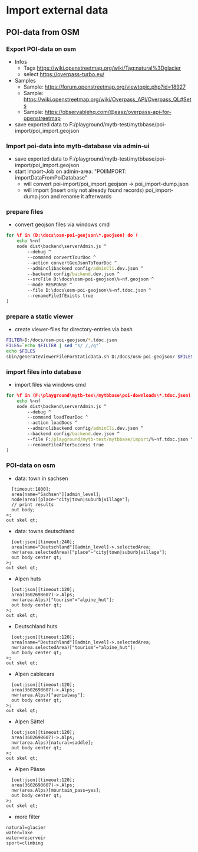 # Import external data

## POI-data from OSM

### Export POI-data on osm
- Infos
    - Tags https://wiki.openstreetmap.org/wiki/Tag:natural%3Dglacier
    - select https://overpass-turbo.eu/
- Samples
    - Sample: https://forum.openstreetmap.org/viewtopic.php?id=18927
    - Sample: https://wiki.openstreetmap.org/wiki/Overpass_API/Overpass_QL#Sets
    - Sample: https://observablehq.com/@easz/overpass-api-for-openstreetmap
- save exported data to F:/playground/mytb-test/mytbbase/poi-import/poi_import.geojson 

### Import poi-data into mytb-database via admin-ui
- save exported data to F:/playground/mytb-test/mytbbase/poi-import/poi_import.geojson
- start import-Job on admin-area: "POIIMPORT: importDataFromPoiDatabase"
  - will convert poi-import/poi_import.geojson -> poi_import-dump.json
  - will import (insert only not already found records) poi_import-dump.json and rename it afterwards

### prepare files
- convert geojson files via windows cmd
```cmd
for %f in (D:\docs\osm-poi-geojson\*.geojson) do (
    echo %~nf
    node dist\backend\serverAdmin.js ^
        --debug ^
        --command convertTourDoc ^
        --action convertGeoJsonToTourDoc ^
        --adminclibackend config/adminCli.dev.json ^
        --backend config/backend.dev.json ^
        --srcFile D:\docs\osm-poi-geojson\%~nf.geojson ^
        --mode RESPONSE ^
        --file D:\docs\osm-poi-geojson\%~nf.tdoc.json ^
        --renameFileIfExists true
)
```

### prepare a static viewer
- create viewer-files for directory-entries via bash
```bash
FILTER=D:/docs/osm-poi-geojson/*.tdoc.json
FILES=`echo $FILTER | sed "s/ /,/g"`
echo $FILES
sbin/generateViewerFileForStaticData.sh D:/docs/osm-poi-geojson/ $FILES mytb-pois
```

### import files into database
- import files via windows cmd
```cmd
for %f in (F:\playground\mytb-tes\/mytbbase\poi-downloads\*.tdoc.json) do (
    echo %~nf
    node dist\backend\serverAdmin.js ^
        --debug ^
        --command loadTourDoc ^
        --action loadDocs ^
        --adminclibackend config/adminCli.dev.json ^
        --backend config/backend.dev.json ^
        --file F:/playground/mytb-test/mytbbase/import/%~nf.tdoc.json ^
        --renameFileAfterSuccess true
)
```

### POI-data on osm
- data: town in sachsen
```
  [timeout:1800];
  area[name="Sachsen"][admin_level];
  node(area)[place~"city|town|suburb|village"];
  // print results
  out body;
>;
out skel qt;
```
- data: towns deutschland
```
  [out:json][timeout:240];
  area[name="Deutschland"][admin_level]->.selectedArea;
  nwr(area.selectedArea)["place"~"city|town|suburb|village"];
  out body center qt;
>;
out skel qt;
```
- Alpen huts
```
  [out:json][timeout:120];
  area(3602698607)->.Alps;
  nwr(area.Alps)["tourism"="alpine_hut"];
  out body center qt;
>;
out skel qt;
```
- Deutschland huts
```
  [out:json][timeout:120];
  area[name="Deutschland"][admin_level]->.selectedArea;
  nwr(area.selectedArea)["tourism"="alpine_hut"];
  out body center qt;
>;
out skel qt;
```
- Alpen cablecars
```
  [out:json][timeout:120];
  area(3602698607)->.Alps;
  nwr(area.Alps)["aerialway"];
  out body center qt;
>;
out skel qt;
```
- Alpen Sättel
```
  [out:json][timeout:120];
  area(3602698607)->.Alps;
  nwr(area.Alps)[natural=saddle];
  out body center qt;
>;
out skel qt;
```
- Alpen Pässe
```
  [out:json][timeout:120];
  area(3602698607)->.Alps;
  nwr(area.Alps)[mountain_pass=yes];
  out body center qt;
>;
out skel qt;
```
- more filter
```
natural=glacier
water=lake
water=reservoir
sport=climbing
```
